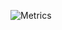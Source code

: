 ![Metrics](https://metrics.lecoq.io/AnuragAnalog?template=classic&isocalendar=1&languages=1&introduction=1&people=1&gists=1&followup=1&lines=1&achievements=1&notable=1&pagespeed=1&isocalendar.duration=half-year&languages.ignored=TSQL%2C%20Jupyter%20Notebook&languages.limit=10&languages.sections=most-used&languages.colors=github&languages.threshold=0%25&languages.indepth=false&languages.recent.load=300&languages.recent.days=14&introduction.title=true&people.limit=24&people.size=28&people.types=followers%2C%20following&people.identicons=false&people.shuffle=false&followup.sections=repositories&achievements.threshold=C&achievements.secrets=true&achievements.limit=0&notable.repositories=false&pagespeed.url=.user.website&pagespeed.detailed=false&pagespeed.screenshot=false&config.timezone=Asia%2FCalcutta)